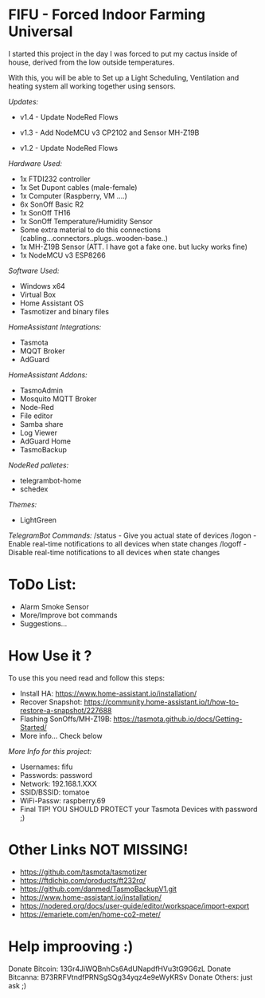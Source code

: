 # FIFU - Forced Indoor Farming Universal
I started this project in the day I was forced to put my cactus inside of house, derived from the low outside temperatures.

With this, you will be able to Set up a Light Scheduling, Ventilation and heating system all working together using sensors.

*Updates:*
 - v1.4 - Update NodeRed Flows
 
 - v1.3 - Add NodeMCU v3 CP2102 and Sensor MH-Z19B
 
 - v1.2 - Update NodeRed Flows

*Hardware Used:*
 - 1x FTDI232 controller
 - 1x Set Dupont cables (male-female)
 - 1x Computer (Raspberry, VM ....)
 - 6x SonOff Basic R2
 - 1x SonOff TH16
 - 1x SonOff Temperature/Humidity Sensor
 - Some extra material to do this connections (cabling...connectors..plugs..wooden-base..) 
 - 1x MH-Z19B Sensor (ATT. I have got a fake one. but lucky works fine)
 - 1x NodeMCU v3 ESP8266

*Software Used:*
 - Windows x64
 - Virtual Box
 - Home Assistant OS
 - Tasmotizer and binary files

*HomeAssistant Integrations:*
 - Tasmota
 - MQQT Broker
 - AdGuard

*HomeAssistant Addons:*
 - TasmoAdmin
 - Mosquito MQTT Broker
 - Node-Red
 - File editor
 - Samba share
 - Log Viewer
 - AdGuard Home
 - TasmoBackup

*NodeRed palletes:*
 - telegrambot-home
 - schedex

*Themes:*
 - LightGreen

*TelegramBot Commands:*
    /status - Give you actual state of devices
    /logon  - Enable real-time notifications to all devices when state changes
    /logoff - Disable real-time notifications to all devices when state changes


# ToDo List:

 - Alarm Smoke Sensor
 - More/Improve bot commands
 - Suggestions...


# How Use it ?
To use this you need read and follow this steps:
 - Install HA: https://www.home-assistant.io/installation/
 - Recover Snapshot: https://community.home-assistant.io/t/how-to-restore-a-snapshot/227688
 - Flashing SonOffs/MH-Z19B: https://tasmota.github.io/docs/Getting-Started/
 - More info... Check below


*More Info for this project:*
 - Usernames: fifu
 - Passwords: password
 - Network: 192.168.1.XXX
 - SSID/BSSID: tomatoe
 - WiFi-Passw: raspberry.69
 - Final TIP! YOU SHOULD PROTECT your Tasmota Devices with password ;) 
 
# Other Links NOT MISSING!
 - https://github.com/tasmota/tasmotizer
 - https://ftdichip.com/products/ft232rq/
 - https://github.com/danmed/TasmoBackupV1.git
 - https://www.home-assistant.io/installation/
 - https://nodered.org/docs/user-guide/editor/workspace/import-export
 - https://emariete.com/en/home-co2-meter/


# Help improoving :)
Donate Bitcoin: 13Gr4JiWQBnhCs6AdUNapdfHVu3tG9G6zL
Donate Bitcanna: B73RRFVtndfPRNSgSQg34yqz4e9eWyKRSv
Donate Others: just ask ;)